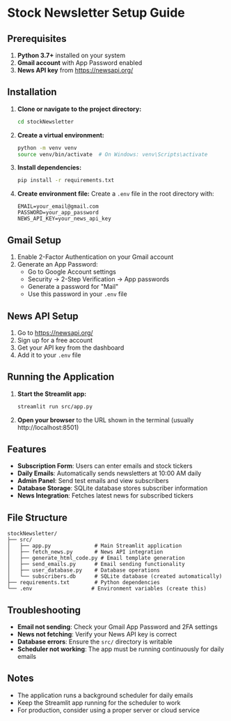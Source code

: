 # Stock Newsletter Setup Guide

## Prerequisites

1. **Python 3.7+** installed on your system
2. **Gmail account** with App Password enabled
3. **News API key** from https://newsapi.org/

## Installation

1. **Clone or navigate to the project directory:**
   ```bash
   cd stockNewsletter
   ```

2. **Create a virtual environment:**
   ```bash
   python -m venv venv
   source venv/bin/activate  # On Windows: venv\Scripts\activate
   ```

3. **Install dependencies:**
   ```bash
   pip install -r requirements.txt
   ```

4. **Create environment file:**
   Create a `.env` file in the root directory with:
   ```
   EMAIL=your_email@gmail.com
   PASSWORD=your_app_password
   NEWS_API_KEY=your_news_api_key
   ```

## Gmail Setup

1. Enable 2-Factor Authentication on your Gmail account
2. Generate an App Password:
   - Go to Google Account settings
   - Security → 2-Step Verification → App passwords
   - Generate a password for "Mail"
   - Use this password in your `.env` file

## News API Setup

1. Go to https://newsapi.org/
2. Sign up for a free account
3. Get your API key from the dashboard
4. Add it to your `.env` file

## Running the Application

1. **Start the Streamlit app:**
   ```bash
   streamlit run src/app.py
   ```

2. **Open your browser** to the URL shown in the terminal (usually http://localhost:8501)

## Features

- **Subscription Form**: Users can enter emails and stock tickers
- **Daily Emails**: Automatically sends newsletters at 10:00 AM daily
- **Admin Panel**: Send test emails and view subscribers
- **Database Storage**: SQLite database stores subscriber information
- **News Integration**: Fetches latest news for subscribed tickers

## File Structure

```
stockNewsletter/
├── src/
│   ├── app.py              # Main Streamlit application
│   ├── fetch_news.py       # News API integration
│   ├── generate_html_code.py # Email template generation
│   ├── send_emails.py      # Email sending functionality
│   ├── user_database.py    # Database operations
│   └── subscribers.db      # SQLite database (created automatically)
├── requirements.txt        # Python dependencies
└── .env                   # Environment variables (create this)
```

## Troubleshooting

- **Email not sending**: Check your Gmail App Password and 2FA settings
- **News not fetching**: Verify your News API key is correct
- **Database errors**: Ensure the `src/` directory is writable
- **Scheduler not working**: The app must be running continuously for daily emails

## Notes

- The application runs a background scheduler for daily emails
- Keep the Streamlit app running for the scheduler to work
- For production, consider using a proper server or cloud service
